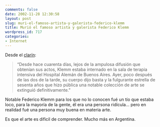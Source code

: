 ```yaml
---
comments: false
date: 2002-11-28 12:30:58
layout: post
slug: muri-el-famoso-artista-y-galerista-federico-klemm
title: Murió el famoso artista y galerista Federico Klemm
wordpress_id: 717
categories:
- Internet
---
```


Desde el [clarín](http://www.clarin.com/diario/hoy/s-03301.htm):





> “Desde hace cuarenta días, lejos de la ampulosa difusión que obtenían sus actos, Klemm estaba internado en la sala de terapia intensiva del Hospital Alemán de Buenos Aires. Ayer, poco después de las dos de la tarde, su cuerpo dijo basta y la fulgurante estrella de sesenta años que hizo pública una notable colección de arte se extinguió definitivamente.”





Notable Federico Klemm para los que no lo conocen fué un tío que estaba loco, para la mayoría de la gente, él era una persona ridícula… pero en realidad fué una persona muy buena en materia arte.





Es que el arte es dificil de comprender. Mucho más en Argentina.




 
